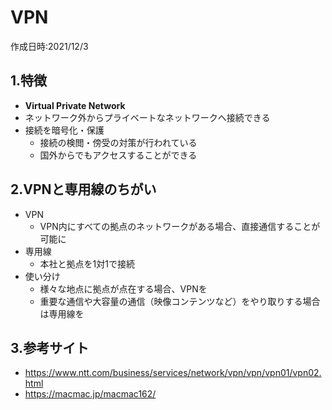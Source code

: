 # VPN
作成日時:2021/12/3

## 1.特徴
* **Virtual Private Network**
* ネットワーク外からプライベートなネットワークへ接続できる
* 接続を暗号化・保護
  * 接続の検閲・傍受の対策が行われている
  * 国外からでもアクセスすることができる

## 2.VPNと専用線のちがい
* VPN
  * VPN内にすべての拠点のネットワークがある場合、直接通信することが可能に
* 専用線
  * 本社と拠点を1対1で接続
* 使い分け
  * 様々な地点に拠点が点在する場合、VPNを
  * 重要な通信や大容量の通信（映像コンテンツなど）をやり取りする場合は専用線を

## 3.参考サイト
- https://www.ntt.com/business/services/network/vpn/vpn/vpn01/vpn02.html
- https://macmac.jp/macmac162/